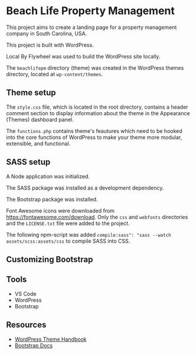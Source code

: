 # Beach Life Property Management

This project aims to create a landing page for a property management company in South Carolina, USA.

This project is built with WordPress.

Local By Flywheel was used to build the WordPress site locally.

The `beachlifepm` directory (theme) was created in the WordPress themes directory, located at `wp-content/themes`.

## Theme setup

The `style.css` file, which is located in the root directory, contains a header comment section to display information about the theme in the Appearance (Themes) dashboard panel.

The `functions.php` contains theme's feautures which need to be hooked into the core functions of WordPress to make your theme more modular, extensible, and functional.

## SASS setup

A Node application was initialized.

The SASS package was installed as a development dependency.

The Bootstrap package was installed.

Font Awesome icons were downloaded from https://fontawesome.com/download. Only the `css` and `webfonts` directories and the `LICENSE.txt` file were added to the project.

The following npm-script was added `compile:sass": "sass --watch assets/scss:assets/css` to compile SASS into CSS.

## Customizing Bootstrap



## Tools

- VS Code
- WordPress
- Bootstrap

## Resources

- [WordPress Theme Handbook](https://developer.wordpress.org/themes/)
- [Bootstrap Docs](https://getbootstrap.com/docs/5.3)
